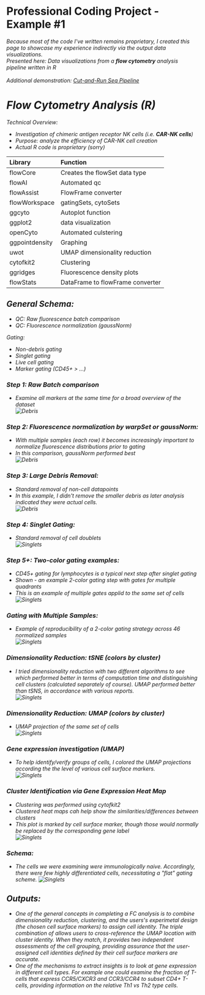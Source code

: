 # Professional Coding Project - Example #1
<i>Because most of the code I've written remains proprietary, I created this page to showcase my experience indirectly via the output data visualizations.<br>
<i>Presented here: Data visualizations from a <b>flow cytometry</b> analysis pipeline written in R</i><br><br>
<i>Additional demonstration: [Cut-and-Run Seq Pipeline](https://github.com/The1stMartian/Cut-And-Run-Seq-Demo)</i>

# Flow Cytometry Analysis (R)
Technical Overview:
- Investigation of chimeric antigen receptor NK cells (i.e. <b>CAR-NK cells</b>)
- Purpose: analyze the efficiency of CAR-NK cell creation
- Actual R code is proprietary (sorry)

| Library | Function |
| :------- | :------ | 
 |flowCore | Creates the flowSet data type|
 |flowAI|Automated qc|
| flowAssist | FlowFrame converter|
| flowWorkspace | gatingSets, cytoSets |
| ggcyto | Autoplot function|
| ggplot2 | data visualization |
| openCyto | Automated culstering|
| ggpointdensity | Graphing|
| uwot | UMAP dimensionality reduction|
| cytofkit2 | Clustering|
| ggridges | Fluorescence density plots|
| flowStats | DataFrame to flowFrame converter|

## General Schema:
- QC: Raw fluorescence batch comparison
- QC: Fluorescence normalization (gaussNorm)

Gating:
- Non-debris gating
- Singlet gating
- Live cell gating 
- Marker gating (CD45+ > ...)

### Step 1: Raw Batch comparison 
- Examine all markers at the same time for a broad overview of the dataset<br>
![Debris](./fc/batch.jpg)

### Step 2: Fluorescence normalization by warpSet or gaussNorm:
- With multiple samples (each row) it becomes increasingly important to normalize fluorescence distributions prior to gating<br>
- In this comparison, gaussNorm performed best<br>
![Debris](./fc/normComp.jpg)

### Step 3: Large Debris Removal:
- Standard removal of non-cell datapoints<br>
- In this example, I didn't remove the smaller debris as later analysis indicated they were actual cells.<br>
![Debris](./fc/debris.jpg)

### Step 4: Singlet Gating:
- Standard removal of cell doublets<br>
![Singlets](./fc/singlets.jpg)

### Step 5+: Two-color gating examples:
- CD45+ gating for lymphocytes is a typical next step after singlet gating
- Shown - an example 2-color gating step with gates for multiple quadrants<br>
- This is an example of multiple gates applid to the same set of cells<br>
![Singlets](./fc/gating.jpg)

### Gating with Multiple Samples:
- Example of reproducibility of a 2-color gating strategy across 46 normalized samples<br>
![Singlets](./fc/manySamples.jpg)

### Dimensionality Reduction: tSNE (colors by cluster)
- I tried dimensionality reduction with two different algorithms to see which performed better in terms of computation time and distinguishing cell clusters (calculated separately of course). UMAP performed better than tSNS, in accordance with various reports.<br> 
![Singlets](./fc/tsne.png)

### Dimensionality Reduction: UMAP (colors by cluster)
- UMAP projection of the same set of cells<br>
![Singlets](./fc/umap.png)

### Gene expression investigation (UMAP)
- To help identify/verify groups of cells, I colored the UMAP projections according the the level of various cell surface markers.<br> 
![Singlets](./fc/UMAP_grid.png)

### Cluster Identification via Gene Expression Heat Map
- Clustering was performed using cytofkit2
- Clustered heat maps cah help show the similarities/differences between clusters<br>
- This plot is marked by cell surface marker, though those would normally be replaced by the corresponding gene label<br>
![Singlets](./fc/clusterTree.jpg)

### Schema:
- The cells we were examining were immunologically naive. Accordingly, there were few highly differentiated cells, necessitating a "flat" gating scheme. 
![Singlets](./fc/schema.jpg)

## Outputs:
- One of the general concepts in completing a FC analysis is to combine dimensionality reduction, clustering, and the users's experimetal design (the chosen cell surface markers) to assign cell identity. The triple combination of allows users to cross-reference the UMAP location with cluster identity. When they match, it provides two independent assessments of the cell grouping, providing assurance that the user-assigned cell identities defined by their cell surface markers are accurate.
- One of the mechanisms to extract insights is to look at gene expression in different cell types. For example one could examine the fraction of T-cells that express CCR5/CXCR3 and CCR3/CCR4 to subset CD4+ T-cells, providing information on the relative Th1 vs Th2 type cells. 